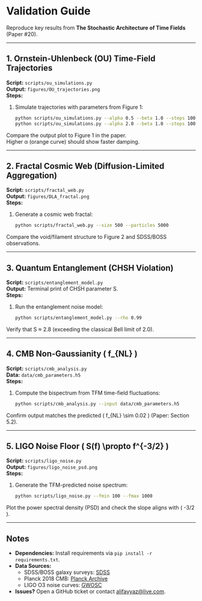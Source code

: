 # Validation Guide  
Reproduce key results from **The Stochastic Architecture of Time Fields** (Paper #20).  

---

## 1. Ornstein-Uhlenbeck (OU) Time-Field Trajectories  
**Script:** `scripts/ou_simulations.py`  
**Output:** `figures/OU_trajectories.png`  
**Steps:**  
1. Simulate trajectories with parameters from Figure 1:  
   ```bash  
   python scripts/ou_simulations.py --alpha 0.5 --beta 1.0 --steps 1000  
   python scripts/ou_simulations.py --alpha 2.0 --beta 1.0 --steps 1000  
   ```
Compare the output plot to Figure 1 in the paper.  
Higher α (orange curve) should show faster damping.  

---

## 2. Fractal Cosmic Web (Diffusion-Limited Aggregation)  
**Script:** `scripts/fractal_web.py`  
**Output:** `figures/DLA_fractal.png`  
**Steps:**  
1. Generate a cosmic web fractal:  
   ```bash  
   python scripts/fractal_web.py --size 500 --particles 5000  
   ```
Compare the void/filament structure to Figure 2 and SDSS/BOSS observations.  

---

## 3. Quantum Entanglement (CHSH Violation)  
**Script:** `scripts/entanglement_model.py`  
**Output:** Terminal print of CHSH parameter S.  
**Steps:**  
1. Run the entanglement noise model:  
   ```bash  
   python scripts/entanglement_model.py --rho 0.99  
   ```
Verify that S ≈ 2.8 (exceeding the classical Bell limit of 2.0).  

---

## 4. CMB Non-Gaussianity \( f_{NL} \)  
**Script:** `scripts/cmb_analysis.py`  
**Data:** `data/cmb_parameters.h5`  
**Steps:**  
1. Compute the bispectrum from TFM time-field fluctuations:  
   ```bash  
   python scripts/cmb_analysis.py --input data/cmb_parameters.h5  
   ```
Confirm output matches the predicted \( f_{NL} \sim 0.02 \) (Paper: Section 5.2).  

---

## 5. LIGO Noise Floor \( S(f) \propto f^{-3/2} \)  
**Script:** `scripts/ligo_noise.py`  
**Output:** `figures/ligo_noise_psd.png`  
**Steps:**  
1. Generate the TFM-predicted noise spectrum:  
   ```bash  
   python scripts/ligo_noise.py --fmin 100 --fmax 1000  
   ```
Plot the power spectral density (PSD) and check the slope aligns with \( -3/2 \).  

---

## Notes  
- **Dependencies:** Install requirements via `pip install -r requirements.txt`.  
- **Data Sources:**  
  - SDSS/BOSS galaxy surveys: [SDSS](https://www.sdss.org/)  
  - Planck 2018 CMB: [Planck Archive](https://pla.esac.esa.int/)  
  - LIGO O3 noise curves: [GWOSC](https://gwosc.org/)  
- **Issues?** Open a GitHub ticket or contact [alifayyaz@live.com](mailto:alifayyaz@live.com).  
